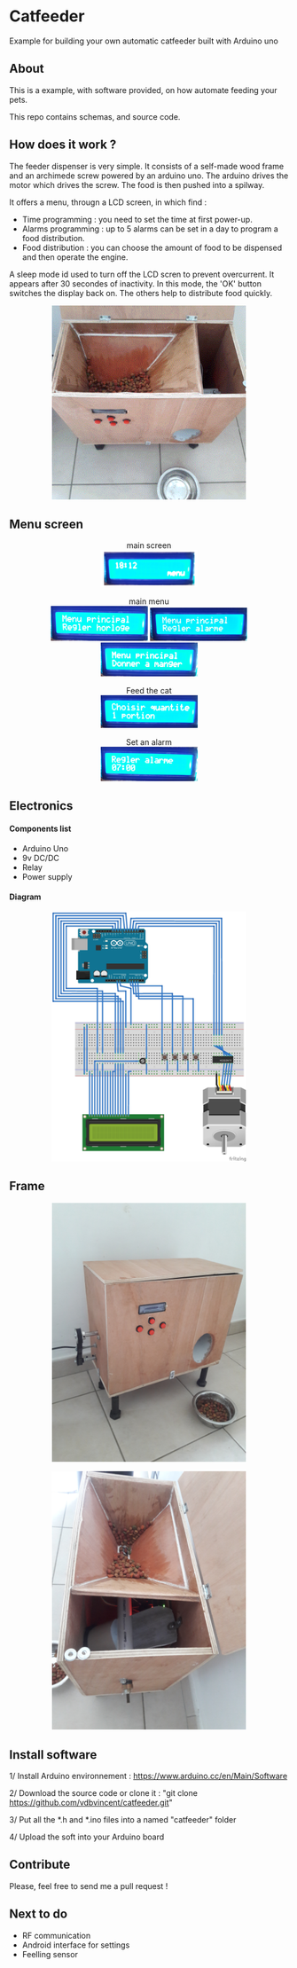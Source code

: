 # Catfeeder

Example for building your own automatic catfeeder built with Arduino uno


## About

This is a example, with software provided, on how automate feeding your pets.

This repo contains schemas, and source code.

## How does it work ?

The feeder dispenser is very simple.
It consists of a self-made wood frame and an archimede screw powered by an arduino uno.
The arduino drives the motor which drives the screw. The food is then pushed into a spilway.

It offers a menu, througn a LCD screen, in which find :
- Time programming : you need to set the time at first power-up.
- Alarms programming : up to 5 alarms can be set in a day to program a food distribution.
- Food distribution : you can choose the amount of food to be dispensed and then operate the engine.

A sleep mode id used to turn off the LCD scren to prevent overcurrent. It appears after 30 secondes of inactivity.
In this mode, the 'OK' button switches the display back on. The others help to distribute food quickly.

<p align="center">
  <img src="https://github.com/vdbvincent/catfeeder/blob/master/pic/2017-06-12_18_11_39.gif" width="350"/>
</p>

## Menu screen

<p align="center">
  main screen  <br />
  <img src="https://github.com/vdbvincent/catfeeder/blob/master/pic/menu.png" width="175"/>
</p>

<p align="center">
  main menu  <br />
  <img src="https://github.com/vdbvincent/catfeeder/blob/master/pic/mp_regler_horloge.jpg" width="175"/>
  <img src="https://github.com/vdbvincent/catfeeder/blob/master/pic/mp_regler_alarme.jpg" width="175"/>
  <img src="https://github.com/vdbvincent/catfeeder/blob/master/pic/mp_dam.jpg" width="175"/>
</p>

<p align="center">
  Feed the cat  <br />
  <img src="https://github.com/vdbvincent/catfeeder/blob/master/pic/quantite.jpg" width="175"/>
</p>

<p align="center">
  Set an alarm  <br />
  <img src="https://github.com/vdbvincent/catfeeder/blob/master/pic/regler_al.jpg" width="175"/>
</p>

## Electronics
#### Components list
- Arduino Uno
- 9v DC/DC
- Relay
- Power supply

#### Diagram
<p align="center">
  <img src="https://github.com/vdbvincent/catfeeder/blob/master/schema/shema_catfeeder.jpg" width="350"/>
</p>

## Frame

<p align="center">
  <img src="https://github.com/vdbvincent/catfeeder/blob/master/pic/20170612_181236.jpg" width="350"/>
</p>

<p align="center">
  <img src="https://github.com/vdbvincent/catfeeder/blob/master/pic/20170612_181248.jpg" width="350"/>
</p>

## Install software
1/ Install Arduino environnement : https://www.arduino.cc/en/Main/Software

2/ Download the source code or clone it : "git clone https://github.com/vdbvincent/catfeeder.git"

3/ Put all the *.h and *.ino files into a named "catfeeder" folder

4/ Upload the soft into your Arduino board

## Contribute
Please, feel free to send me a pull request !

## Next to do
* RF communication
* Android interface for settings
* Feelling sensor
